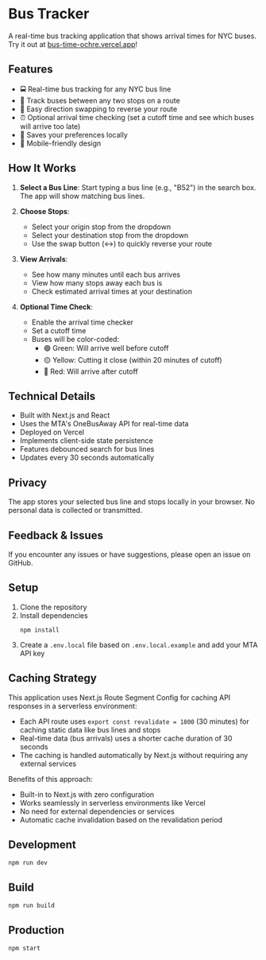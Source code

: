 # Bus Tracker

A real-time bus tracking application that shows arrival times for NYC buses. Try it out at [bus-time-ochre.vercel.app](https://bus-time-ochre.vercel.app/)!

## Features

- 🚍 Real-time bus tracking for any NYC bus line
- 📍 Track buses between any two stops on a route
- 🔄 Easy direction swapping to reverse your route
- ⏰ Optional arrival time checking (set a cutoff time and see which buses will arrive too late)
- 💾 Saves your preferences locally
- 📱 Mobile-friendly design

## How It Works

1. **Select a Bus Line**: Start typing a bus line (e.g., "B52") in the search box. The app will show matching bus lines.

2. **Choose Stops**: 
   - Select your origin stop from the dropdown
   - Select your destination stop from the dropdown
   - Use the swap button (↔️) to quickly reverse your route

3. **View Arrivals**:
   - See how many minutes until each bus arrives
   - View how many stops away each bus is
   - Check estimated arrival times at your destination

4. **Optional Time Check**:
   - Enable the arrival time checker
   - Set a cutoff time
   - Buses will be color-coded:
     - 🟢 Green: Will arrive well before cutoff
     - 🟡 Yellow: Cutting it close (within 20 minutes of cutoff)
     - 🔴 Red: Will arrive after cutoff

## Technical Details

- Built with Next.js and React
- Uses the MTA's OneBusAway API for real-time data
- Deployed on Vercel
- Implements client-side state persistence
- Features debounced search for bus lines
- Updates every 30 seconds automatically

## Privacy

The app stores your selected bus line and stops locally in your browser. No personal data is collected or transmitted.

## Feedback & Issues

If you encounter any issues or have suggestions, please open an issue on GitHub.

## Setup

1. Clone the repository
2. Install dependencies
   ```
   npm install
   ```
3. Create a `.env.local` file based on `.env.local.example` and add your MTA API key

## Caching Strategy

This application uses Next.js Route Segment Config for caching API responses in a serverless environment:

- Each API route uses `export const revalidate = 1800` (30 minutes) for caching static data like bus lines and stops
- Real-time data (bus arrivals) uses a shorter cache duration of 30 seconds
- The caching is handled automatically by Next.js without requiring any external services

Benefits of this approach:
- Built-in to Next.js with zero configuration
- Works seamlessly in serverless environments like Vercel
- No need for external dependencies or services
- Automatic cache invalidation based on the revalidation period

## Development

```
npm run dev
```

## Build

```
npm run build
```

## Production

```
npm start
```
